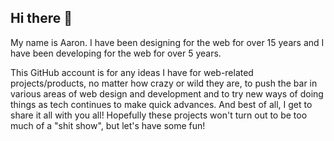 ## Hi there 👋

My name is Aaron. I have been designing for the web for over 15 years and I have been developing for the web for over 5 years.

This GitHub account is for any ideas I have for web-related projects/products, no matter how crazy or wild they are, to push the bar in various areas of web design and development and to try new ways of doing things as tech continues to make quick advances. And best of all, I get to share it all with you all! Hopefully these projects won't turn out to be too much of a "shit show", but let's have some fun!

<!--
- 🔭 I’m currently working on ...
- 🌱 I’m currently learning ...
- 👯 I’m looking to collaborate on ...
- 🤔 I’m looking for help with ...
- 💬 Ask me about ...
- 📫 How to reach me: ...
- 😄 Pronouns: ...
- ⚡ Fun fact: ...
-->
